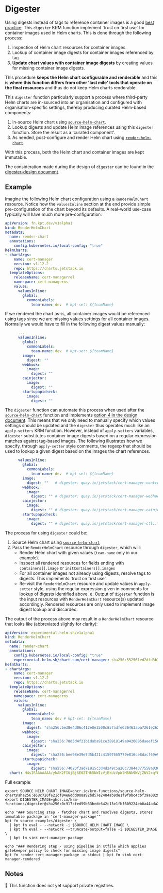 # Digester

Using digests instead of tags to reference container images is a good
[best
practice](https://medium.com/@michael.vittrup.larsen/why-we-should-use-latest-tag-on-container-images-fc0266877ab5). This
`digester` KRM function implement 'trust on first use' for container
images used in Helm charts. This is done through the following
process:

1. Inspection of Helm chart resources for container images.
2. Lookup of container image digests for container images referenced by tag.
3. **Update chart values with container image digests** by creating values for missing container image digests.

This procedure **keeps the Helm chart configurable and renderable** and
this is **where this function differs from other 'last mile' tools that
operate on the final resources** and thus do not keep Helm charts
renderable.

This `digester` function particularly support a process where
third-party Helm charts are in-sourced into an organisation and
configured with organisation-specific settings, thereby producing
curated Helm-based components:

1. In-source Helm chart using [`source-helm-chart`](source-helm-chart.md).
2. Lookup digests and update Helm image references using this `digester` function. Store the result as a 'curated component'.
3. As needed, post-configure and render Helm chart using [`render-helm-chart`](render-helm-chart.md).

With this process, both the Helm chart and container images are kept
immutable.

The consideration made during the design of `digester` can be found in
the [digester-design document](digester-design.md).

## Example

Imagine the following Helm chart configuration using a
`RenderHelmChart` resource. Notice how the `valuesInline` section at
the end provide simple pre-configuration of the chart beyond its
defaults. A real-world use-case typically will have much more
pre-configuration:

```yaml
apiVersion: fn.kpt.dev/v1alpha1
kind: RenderHelmChart
metadata:
  name: render-chart
  annotations:
    config.kubernetes.io/local-config: "true"
helmCharts:
- chartArgs:
    name: cert-manager
    version: v1.12.2
    repo: https://charts.jetstack.io
  templateOptions:
    releaseName: cert-managerrel
    namespace: cert-managerns
    values:
      valuesInline:
        global:
          commonLabels:
            team-name: dev  # kpt-set: ${teamName}
```

If we rendered the chart as-is, all container images would be
referenced using tags since we are missing values settings for all
container images. Normally we would have to fill in the following
digest values manually:

```yaml
      ...
      valuesInline:
        global:
          commonLabels:
            team-name: dev  # kpt-set: ${teamName}
        image:
          digest: ""
        webhook:
          image:
            digest: ""
        cainjector:
          image:
            digest: ""
        startupapicheck:
          image:
            digest: ""
```

The `digester` function can automate this process when used after the
[`source-helm-chart`](source-helm-chart.md) function and implements
[option 4 in the design document](digester-design.md). This means that
we only need to manually specify which values settings should be
updated and the `digester` thus operates much like an `apply-setters`
KRM function. However, instead of `apply-setters` variables,
`digester` substitutes container image digests based on a regular
expression matches against tag-based images. The following illustrates
how we specify, through `apply-setter` style comments, the regexp that
should be used to lookup a given digest based on the images the chart
references.

```yaml
      valuesInline:
        global:
          commonLabels:
            team-name: dev  # kpt-set: ${teamName}
        image:
          digest: ""   # digester: quay.io/jetstack/cert-manager-controller:.*
        webhook:
          image:
            digest: "" # digester: quay.io/jetstack/cert-manager-webhook:.*
        cainjector:
          image:
            digest: "" # digester: quay.io/jetstack/cert-manager-cainjector:.*
        startupapicheck:
          image:
            digest: "" # digester: quay.io/jetstack/cert-manager-ctl:.*
```

The process for using `digester` could be:

1. Source Helm chart using [`source-helm-chart`](source-helm-chart.md)
2. Pass the `RenderHelmChart` resource through `digester`, which will:
   - Render Helm chart with given values (`team-name` only in our example).
   - Inspect all rendered resources for fields ending with `containers[].image` or `initContainers[].images`
   - For all container images not already using digests, resolve tags to digests. This implements 'trust on first use'.
   - Re-visit the `RenderHelmChart` resource and update values in `apply-setter` style, using the regular expression given in comments for lookup of digests identified above.
  e. Output of `digester` function is the input resources with `RenderHelmChart` resource(s) updated accordingly. Rendered resources are only used to implement image digest lookup and discarded.

The output of the process above may result in a `RenderHelmChart`
resource that looks like (abbreviated slightly for clarity):

```yaml
apiVersion: experimental.helm.sh/v1alpha1
kind: RenderHelmChart
metadata:
  name: render-chart
  annotations:
    config.kubernetes.io/local-config: "true"
    experimental.helm.sh/chart-sum/cert-manager: sha256:552561ed2dfd3b36553934327034d1dd58ead06b0166eb3eb29c7ad3ca0b8248
helmCharts:
- chartArgs:
    name: cert-manager
    version: v1.12.2
    repo: https://charts.jetstack.io
  templateOptions:
    releaseName: cert-managerrel
    namespace: cert-managerns
    values:
      valuesInline:
        global:
          commonLabels:
            team_name: dev # kpt-set: ${teamName}
        image:
          digest: "sha256:5e38e4d06c412e8e3500c857adfe636463aba7261e262b386e12dc4333109a63" # digester: quay.io/jetstack/cert-manager-controller:.*
        webhook:
          image:
            digest: "sha256:78d5d4f21b1daba91ce38918149a9420895daeef15884bb2dccc9ea3178fac78" # digester: quay.io/jetstack/cert-manager-webhook:.*
        cainjector:
          image:
            digest: "sha256:bee98e39e7d5b421c41507665779e816ce8dacf69e9feb3e28b1110391c710c6" # digester: quay.io/jetstack/cert-manager-cainjector:.*
        startupapicheck:
          image:
            digest: "sha256:74023f3ad71915c3d4d249c5a20c7384e377558a030055215e8aeff5112aab4b" # digester: quay.io/jetstack/cert-manager-ctl:.*
  chart: H4sIFAAAAAAA/ykAK2FIUjBjSE02THk5NWIzVjBkUzVpWlM5Nk9WVjZNV2xqYW5keVRRbz1IZWxtAOz9...OY8SOAB6CAA=
```

Full example:

```shell
export SOURCE_HELM_CHART_IMAGE=ghcr.io/krm-functions/source-helm-chart@sha256:e68c720fe21cf84e6ddd088a92bd57e2484ab9de1f9f9bc4cbf39a0829f91998
export DIGESTER_IMAGE=ghcr.io/krm-functions/digester@sha256:0c917cfed59b63bede642c13e1fbf609224eb0a44ada23a2de6198cf94597f9f

echo "### Sourcing step - fetches chart and resolves digests, stores immutable package in 'cert-manager-package'"
kpt fn source examples/digester \
  | kpt fn eval - --network -i $SOURCE_HELM_CHART_IMAGE \
  | kpt fn eval - --network --truncate-output=false -i $DIGESTER_IMAGE \
  | kpt fn sink cert-manager-package

echo "### Rendering step - using pipeline in Ktfile which applies gatekeeper policy to check for missing image digests"
kpt fn render cert-manager-package -o stdout | kpt fn sink cert-manager-rendered
```

## Notes

:construction: This function does not yet support private registries.
